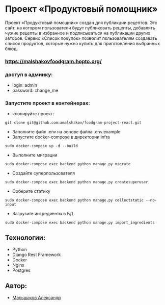 # Проект «Продуктовый помощник»
Проект «Продуктовый помощник» создан для публикции рецептов. Это сайт, на котором пользователи будут публиковать рецепты, добавлять чужие рецепты в избранное и подписываться на публикации других авторов. Сервис «Список покупок» позволит пользователям создавать список продуктов, которые нужно купить для приготовления выбранных блюд.
### https://malshakovfoodgram.hopto.org/
### доступ в админку:
- login: admin
- password: change_me
### Запустите проект в контейнерах:
- клонируйте проект:
```
git clone git@github.com:amalshakov/foodgram-project-react.git
```
- Заполните файл .env на основе файла .env.example
- Запустите docker-compose в директории infra
```
sudo docker-compose up -d --build
```
- Выполните миграции
```
sudo docker-compose exec backend python manage.py migrate
```
- Создайте суперпользователя
```
sudo docker-compose exec backend python manage.py createsuperuser
```
- Соберите статику
```
sudo docker-compose exec backend python manage.py collectstatic --no-input
```
- Загрузите ингредиенты в БД
```
sudo docker-compose exec backend python manage.py import_ingredients
```
## Технологии:
- Python
- Django Rest Framework
- Docker
- Nginx
- Postgres
## Автор:
- [Мальшаков Александр](https://github.com/amalshakov)
